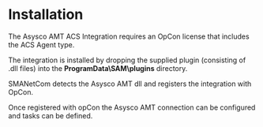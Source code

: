 # Installation

The Asysco AMT ACS Integration requires an OpCon license that includes the ACS Agent type.

The integration is installed by dropping the supplied plugin (consisting of .dll files) into the **ProgramData\SAM\plugins** directory.

SMANetCom detects the Asysco AMT dll and registers the integration with OpCon.

Once registered with opCon the Asysco AMT connection can be configured and tasks can be defined.
 
